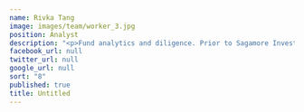 ```yaml
---
name: Rivka Tang
image: images/team/worker_3.jpg
position: Analyst
description: "<p>Fund analytics and diligence. Prior to Sagamore Investments, she was an intern in Representative Office of Hearst Corporation in China, where she was responsible for financial analysis and research on TMT funds.</p> <p> Rivka received a BA in Economics and Finance in Tsinghua University and recently passed the CFA Level I examination.</p>"
facebook_url: null
twitter_url: null
google_url: null
sort: "8"
published: true
title: Untitled
---
```


